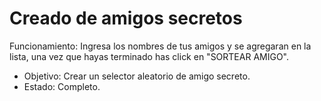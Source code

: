 <h1>Creado de amigos secretos</h1>

<p>Funcionamiento: Ingresa los nombres de tus amigos y se agregaran en la lista, una vez que hayas terminado has click en "SORTEAR AMIGO".</p>

- Objetivo: Crear un selector aleatorio de amigo secreto.
- Estado: Completo.
